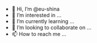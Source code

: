 - 👋 Hi, I’m @eu-shina
- 👀 I’m interested in ...
- 🌱 I’m currently learning ...
- 💞️ I’m looking to collaborate on ...
- 📫 How to reach me ...

<!---
eu-shina/eu-shina is a ✨ special ✨ repository because its `README.md` (this file) appears on your GitHub profile.
You can click the Preview link to take a look at your changes.
--->
